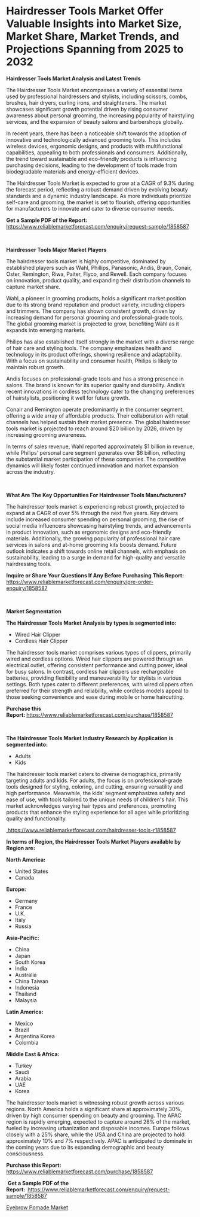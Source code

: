 <p><h1>Hairdresser Tools Market Offer Valuable Insights into Market Size, Market Share, Market Trends, and Projections Spanning from 2025 to 2032</h1></p><p><strong>Hairdresser Tools Market Analysis and Latest Trends</strong></p>
<p><p>The Hairdresser Tools Market encompasses a variety of essential items used by professional hairdressers and stylists, including scissors, combs, brushes, hair dryers, curling irons, and straighteners. The market showcases significant growth potential driven by rising consumer awareness about personal grooming, the increasing popularity of hairstyling services, and the expansion of beauty salons and barbershops globally.</p><p>In recent years, there has been a noticeable shift towards the adoption of innovative and technologically advanced grooming tools. This includes wireless devices, ergonomic designs, and products with multifunctional capabilities, appealing to both professionals and consumers. Additionally, the trend toward sustainable and eco-friendly products is influencing purchasing decisions, leading to the development of tools made from biodegradable materials and energy-efficient devices.</p><p>The Hairdresser Tools Market is expected to grow at a CAGR of 9.3% during the forecast period, reflecting a robust demand driven by evolving beauty standards and a dynamic industry landscape. As more individuals prioritize self-care and grooming, the market is set to flourish, offering opportunities for manufacturers to innovate and cater to diverse consumer needs.</p></p>
<p><strong>Get a Sample PDF of the Report:&nbsp;</strong> <a href="https://www.reliablemarketforecast.com/enquiry/request-sample/1858587?utm_campaign=2479&utm_medium=2&utm_source=Github&utm_content=ia&utm_term=04042025&utm_id=hairdresser-tools">https://www.reliablemarketforecast.com/enquiry/request-sample/1858587</a></p>
<p>&nbsp;</p>
<p><strong>Hairdresser Tools Major Market Players</strong></p>
<p><p>The hairdresser tools market is highly competitive, dominated by established players such as Wahl, Phillips, Panasonic, Andis, Braun, Conair, Oster, Remington, Riwa, Paiter, Flyco, and Rewell. Each company focuses on innovation, product quality, and expanding their distribution channels to capture market share.</p><p>Wahl, a pioneer in grooming products, holds a significant market position due to its strong brand reputation and product variety, including clippers and trimmers. The company has shown consistent growth, driven by increasing demand for personal grooming and professional-grade tools. The global grooming market is projected to grow, benefiting Wahl as it expands into emerging markets.</p><p>Philips has also established itself strongly in the market with a diverse range of hair care and styling tools. The company emphasizes health and technology in its product offerings, showing resilience and adaptability. With a focus on sustainability and consumer health, Philips is likely to maintain robust growth.</p><p>Andis focuses on professional-grade tools and has a strong presence in salons. The brand is known for its superior quality and durability. Andis’s recent innovations in cordless technology cater to the changing preferences of hairstylists, positioning it well for future growth.</p><p>Conair and Remington operate predominantly in the consumer segment, offering a wide array of affordable products. Their collaboration with retail channels has helped sustain their market presence. The global hairdresser tools market is projected to reach around $20 billion by 2026, driven by increasing grooming awareness.</p><p>In terms of sales revenue, Wahl reported approximately $1 billion in revenue, while Philips’ personal care segment generates over $6 billion, reflecting the substantial market participation of these companies. The competitive dynamics will likely foster continued innovation and market expansion across the industry.</p></p>
<p>&nbsp;</p>
<p><strong>What Are The Key Opportunities For Hairdresser Tools Manufacturers?</strong></p>
<p><p>The hairdresser tools market is experiencing robust growth, projected to expand at a CAGR of over 5% through the next five years. Key drivers include increased consumer spending on personal grooming, the rise of social media influencers showcasing hairstyling trends, and advancements in product innovation, such as ergonomic designs and eco-friendly materials. Additionally, the growing popularity of professional hair care services in salons and at-home grooming kits boosts demand. Future outlook indicates a shift towards online retail channels, with emphasis on sustainability, leading to a surge in demand for high-quality and versatile hairdressing tools.</p></p>
<p><strong>Inquire or Share Your Questions If Any Before Purchasing This Report:</strong> <a href="https://www.reliablemarketforecast.com/enquiry/pre-order-enquiry/1858587?utm_campaign=2479&utm_medium=2&utm_source=Github&utm_content=ia&utm_term=04042025&utm_id=hairdresser-tools">https://www.reliablemarketforecast.com/enquiry/pre-order-enquiry/1858587</a></p>
<p>&nbsp;</p>
<p><strong>Market Segmentation</strong></p>
<p><strong>The Hairdresser Tools Market Analysis by types is segmented into:</strong></p>
<p><ul><li>Wired Hair Clipper</li><li>Cordless Hair Clipper</li></ul></p>
<p><p>The hairdresser tools market comprises various types of clippers, primarily wired and cordless options. Wired hair clippers are powered through an electrical outlet, offering consistent performance and cutting power, ideal for busy salons. In contrast, cordless hair clippers use rechargeable batteries, providing flexibility and maneuverability for stylists in various settings. Both types cater to different preferences, with wired clippers often preferred for their strength and reliability, while cordless models appeal to those seeking convenience and ease during mobile or home haircutting.</p></p>
<p><strong>Purchase this Report:&nbsp;</strong><a href="https://www.reliablemarketforecast.com/purchase/1858587?utm_campaign=2479&utm_medium=2&utm_source=Github&utm_content=ia&utm_term=04042025&utm_id=hairdresser-tools">https://www.reliablemarketforecast.com/purchase/1858587</a></p>
<p>&nbsp;</p>
<p><strong>The Hairdresser Tools Market Industry Research by Application is segmented into:</strong></p>
<p><ul><li>Adults</li><li>Kids</li></ul></p>
<p><p>The hairdresser tools market caters to diverse demographics, primarily targeting adults and kids. For adults, the focus is on professional-grade tools designed for styling, coloring, and cutting, ensuring versatility and high performance. Meanwhile, the kids’ segment emphasizes safety and ease of use, with tools tailored to the unique needs of children's hair. This market acknowledges varying hair types and preferences, promoting products that enhance the styling experience for all ages while prioritizing quality and functionality.</p></p>
<p><a href="https://www.reliablemarketforecast.com/hairdresser-tools-r1858587?utm_campaign=2479&utm_medium=2&utm_source=Github&utm_content=ia&utm_term=04042025&utm_id=hairdresser-tools">&nbsp;https://www.reliablemarketforecast.com/hairdresser-tools-r1858587</a></p>
<p><strong>In terms of Region, the Hairdresser Tools Market Players available by Region are:</strong></p>
<p>
    <p> <strong> North America: </strong>
        <ul>
            <li>United States</li>
            <li>Canada</li>
        </ul>
        </p> 
    <p> <strong> Europe: </strong>
        <ul>
            <li>Germany</li>
            <li>France</li>
            <li>U.K.</li>
            <li>Italy</li>
            <li>Russia</li>
        </ul>
        </p> 
    <p> <strong> Asia-Pacific: </strong>
        <ul>
            <li>China</li>
            <li>Japan</li>
            <li>South Korea</li>
            <li>India</li>
            <li>Australia</li>
            <li>China Taiwan</li>
            <li>Indonesia</li>
            <li>Thailand</li>
            <li>Malaysia</li>
        </ul>
        </p> 
    <p> <strong> Latin America: </strong>
        <ul>
            <li>Mexico</li>
            <li>Brazil</li>
            <li>Argentina Korea</li>
            <li>Colombia</li>
        </ul>
        </p> 
    <p> <strong> Middle East & Africa: </strong>
        <ul>
            <li>Turkey</li>
            <li>Saudi</li>
            <li>Arabia</li>
            <li>UAE</li>
            <li>Korea</li>
        </ul>
    </p>
    </p>
<p><p>The hairdresser tools market is witnessing robust growth across various regions. North America holds a significant share at approximately 30%, driven by high consumer spending on beauty and grooming. The APAC region is rapidly emerging, expected to capture around 28% of the market, fueled by increasing urbanization and disposable incomes. Europe follows closely with a 25% share, while the USA and China are projected to hold approximately 10% and 7% respectively. APAC is anticipated to dominate in the coming years due to its expanding demographic and beauty consciousness.</p></p>
<p><strong>Purchase this Report: </strong><a href="https://www.reliablemarketforecast.com/purchase/1858587?utm_campaign=2479&utm_medium=2&utm_source=Github&utm_content=ia&utm_term=04042025&utm_id=hairdresser-tools">https://www.reliablemarketforecast.com/purchase/1858587</a></p>
<p>&nbsp;<strong>Get a Sample PDF of the Report:&nbsp;&nbsp;</strong><a href="https://www.reliablemarketforecast.com/enquiry/request-sample/1858587?utm_campaign=2479&utm_medium=2&utm_source=Github&utm_content=ia&utm_term=04042025&utm_id=hairdresser-tools">https://www.reliablemarketforecast.com/enquiry/request-sample/1858587</a></p>
<p><strong></strong></p>
<p><p><a href="https://github.com/lizamflotow/Market-Research-Report-List-1/blob/main/eyebrow-pomade-market.md?utm_campaign=2479&utm_medium=2&utm_source=Github&utm_content=ia&utm_term=04042025&utm_id=hairdresser-tools">Eyebrow Pomade Market</a></p></p>